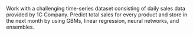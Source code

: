 Work with a challenging time-series dataset consisting of daily sales data provided by 1C Company. Predict total sales for every product and store in the next month by using GBMs, linear regression, neural networks, and ensembles.
